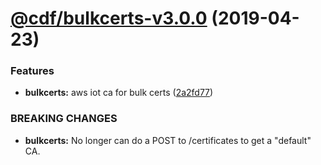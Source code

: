 # [@cdf/bulkcerts-v3.0.0](https://git-codecommit.us-west-2.amazonaws.com/v1/repos/cdf-core/compare/@cdf/bulkcerts-v2.0.0...@cdf/bulkcerts-v3.0.0) (2019-04-23)


### Features

* **bulkcerts:** aws iot ca for bulk certs ([2a2fd77](https://git-codecommit.us-west-2.amazonaws.com/v1/repos/cdf-core/commit/2a2fd77))


### BREAKING CHANGES

* **bulkcerts:** No longer can do a POST to /certificates to get a "default" CA.
